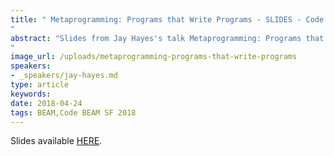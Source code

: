 ```yaml
---
title: " Metaprogramming: Programs that Write Programs - SLIDES - Code BEAM SF 2018
"
abstract: "Slides from Jay Hayes's talk Metaprogramming: Programs that Write Programs - Code BEAM SF 2018
"
image_url: /uploads/metaprogramming-programs-that-write-programs
speakers:
- _speakers/jay-hayes.md
type: article
keywords: 
date: 2018-04-24
tags: BEAM,Code BEAM SF 2018
---
```


Slides available <a href="http://s3.amazonaws.com/erlang-conferences-production/media/files/000/000/887/original/Jay_Hayes_-_Metaprogramming_-_Programs_that_Write_Programs.pdf?1524576409" target="_blank">HERE</a>.

